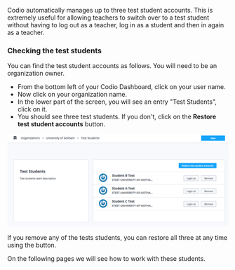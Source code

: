 Codio automatically manages up to three test student accounts. This is extremely useful for allowing teachers to switch over to a test student without having to log out as a teacher, log in as a student and then in again as a teacher.

### Checking the test students
You can find the test student accounts as follows. You will need to be an organization owner.

- From the bottom left of your Codio Dashboard, click on your user name.
- Now click on your organization name. 
- In the lower part of the screen, you will see an entry "Test Students", click on it.
- You should see three test students. If you don't, click on the **Restore test student accounts** button.

![](.guides/img/test-students-list.png)


If you remove any of the tests students, you can restore all three at any time using the button. 

On the following pages we will see how to work with these students.
